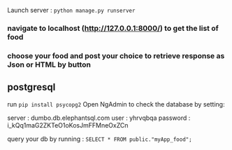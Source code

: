 Launch server : `python manage.py runserver`

### navigate to localhost (http://127.0.0.1:8000/) to get the list of food

### choose your food and post your choice to retrieve response as Json or HTML by button

## postgresql


run `pip install psycopg2`
Open NgAdmin to check the database by setting:

server : dumbo.db.elephantsql.com
user : yhrvqbqa
password : i_kQq1maG2ZKTeO1oKosJmFFMneOxZCn

query your db by running : `SELECT * FROM public."myApp_food";`
